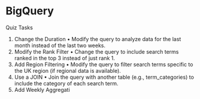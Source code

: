 # BigQuery
Quiz Tasks 
1. Change the Duration 
• Modify the query to analyze data for the last month instead of the last two weeks. 
2. Modify the Rank Filter 
• Change the query to include search terms ranked in the top 3 instead of just rank 1. 
3. Add Region Filtering 
• Modify the query to filter search terms specific to the UK region (if regional data is 
available). 
4. Use a JOIN 
• Join the query with another table (e.g., term_categories) to include the category of 
each search term. 
5. Add Weekly Aggregati
